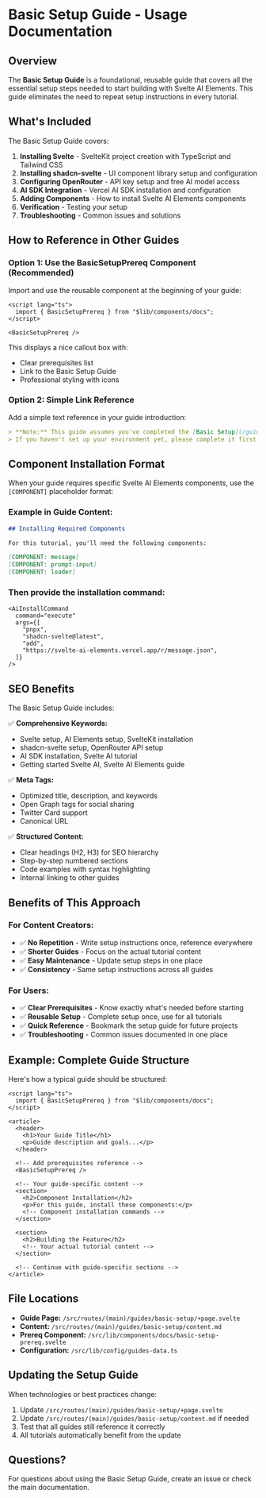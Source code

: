 # Basic Setup Guide - Usage Documentation

## Overview

The **Basic Setup Guide** is a foundational, reusable guide that covers all the essential setup steps needed to start building with Svelte AI Elements. This guide eliminates the need to repeat setup instructions in every tutorial.

## What's Included

The Basic Setup Guide covers:

1. **Installing Svelte** - SvelteKit project creation with TypeScript and Tailwind CSS
2. **Installing shadcn-svelte** - UI component library setup and configuration
3. **Configuring OpenRouter** - API key setup and free AI model access
4. **AI SDK Integration** - Vercel AI SDK installation and configuration
5. **Adding Components** - How to install Svelte AI Elements components
6. **Verification** - Testing your setup
7. **Troubleshooting** - Common issues and solutions

## How to Reference in Other Guides

### Option 1: Use the BasicSetupPrereq Component (Recommended)

Import and use the reusable component at the beginning of your guide:

```svelte
<script lang="ts">
  import { BasicSetupPrereq } from "$lib/components/docs";
</script>

<BasicSetupPrereq />
```

This displays a nice callout box with:
- Clear prerequisites list
- Link to the Basic Setup Guide
- Professional styling with icons

### Option 2: Simple Link Reference

Add a simple text reference in your guide introduction:

```markdown
> **Note:** This guide assumes you've completed the [Basic Setup](/guides/basic-setup).
> If you haven't set up your environment yet, please complete it first.
```

## Component Installation Format

When your guide requires specific Svelte AI Elements components, use the `[COMPONENT]` placeholder format:

### Example in Guide Content:

```markdown
## Installing Required Components

For this tutorial, you'll need the following components:

[COMPONENT: message]
[COMPONENT: prompt-input]
[COMPONENT: loader]
```

### Then provide the installation command:

```svelte
<AiInstallCommand
  command="execute"
  args={[
    "pnpx",
    "shadcn-svelte@latest",
    "add",
    "https://svelte-ai-elements.vercel.app/r/message.json",
  ]}
/>
```

## SEO Benefits

The Basic Setup Guide includes:

✅ **Comprehensive Keywords:**
- Svelte setup, AI Elements setup, SvelteKit installation
- shadcn-svelte setup, OpenRouter API setup
- AI SDK installation, Svelte AI tutorial
- Getting started Svelte AI, Svelte AI Elements guide

✅ **Meta Tags:**
- Optimized title, description, and keywords
- Open Graph tags for social sharing
- Twitter Card support
- Canonical URL

✅ **Structured Content:**
- Clear headings (H2, H3) for SEO hierarchy
- Step-by-step numbered sections
- Code examples with syntax highlighting
- Internal linking to other guides

## Benefits of This Approach

### For Content Creators:
- ✅ **No Repetition** - Write setup instructions once, reference everywhere
- ✅ **Shorter Guides** - Focus on the actual tutorial content
- ✅ **Easy Maintenance** - Update setup steps in one place
- ✅ **Consistency** - Same setup instructions across all guides

### For Users:
- ✅ **Clear Prerequisites** - Know exactly what's needed before starting
- ✅ **Reusable Setup** - Complete setup once, use for all tutorials
- ✅ **Quick Reference** - Bookmark the setup guide for future projects
- ✅ **Troubleshooting** - Common issues documented in one place

## Example: Complete Guide Structure

Here's how a typical guide should be structured:

```svelte
<script lang="ts">
  import { BasicSetupPrereq } from "$lib/components/docs";
</script>

<article>
  <header>
    <h1>Your Guide Title</h1>
    <p>Guide description and goals...</p>
  </header>

  <!-- Add prerequisites reference -->
  <BasicSetupPrereq />

  <!-- Your guide-specific content -->
  <section>
    <h2>Component Installation</h2>
    <p>For this guide, install these components:</p>
    <!-- Component installation commands -->
  </section>

  <section>
    <h2>Building the Feature</h2>
    <!-- Your actual tutorial content -->
  </section>

  <!-- Continue with guide-specific sections -->
</article>
```

## File Locations

- **Guide Page:** `/src/routes/(main)/guides/basic-setup/+page.svelte`
- **Content:** `/src/routes/(main)/guides/basic-setup/content.md`
- **Prereq Component:** `/src/lib/components/docs/basic-setup-prereq.svelte`
- **Configuration:** `/src/lib/config/guides-data.ts`

## Updating the Setup Guide

When technologies or best practices change:

1. Update `/src/routes/(main)/guides/basic-setup/+page.svelte`
2. Update `/src/routes/(main)/guides/basic-setup/content.md` if needed
3. Test that all guides still reference it correctly
4. All tutorials automatically benefit from the update

## Questions?

For questions about using the Basic Setup Guide, create an issue or check the main documentation.
